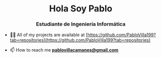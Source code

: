 <h1 align="center">Hola Soy Pablo</h1>
<h3 align="center">Estudiante de Ingeniería Informática</h3>


- 👨‍💻 All of my projects are available at [https://github.com/PabloVilla199?tab=repositories](https://github.com/PabloVilla199?tab=repositories)

- 📫 How to reach me **pablovillacamanes@gmail.com**



